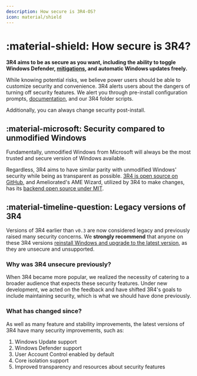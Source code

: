 ```yaml
---
description: How secure is 3R4-OS?
icon: material/shield
---
```


# :material-shield: How secure is 3R4?

**3R4 aims to be as secure as you want, including the ability to toggle Windows Defender, [mitigations](../getting-started/post-installation/3R4-folder/security.md#mitigations), and automatic Windows updates freely.**

While knowing potential risks, we believe power users should be able to customize security and convenience. 3R4 alerts users about the dangers of turning off security features. We alert you through pre-install configuration prompts, [documentation](../getting-started/post-installation/3R4-folder/security.md), and our 3R4 folder scripts.

Additionally, you can always change security post-install.

## :material-microsoft: Security compared to unmodified Windows

Fundamentally, unmodified Windows from Microsoft will always be the most trusted and secure version of Windows available.

Regardless, 3R4 aims to have similar parity with unmodified Windows' security while being as transparent as possible. [3R4 is open source on GitHub](https://github.com/Atlas-OS/Atlas), and Ameliorated's AME Wizard, utilized by 3R4 to make changes, has its [backend open source under MIT](https://git.ameliorated.info/Styris/trusted-uninstaller-cli).

## :material-timeline-question: Legacy versions of 3R4

Versions of 3R4 earlier than `v0.3` are now considered legacy and previously raised many security concerns. We **strongly recommend** that anyone on these 3R4 versions [reinstall Windows and upgrade to the latest version](../getting-started/installation.md), as they are unsecure and unsupported.

### Why was 3R4 unsecure previously?

When 3R4 became more popular, we realized the necessity of catering to a broader audience that expects these security features. Under new development, we acted on the feedback and have shifted 3R4's goals to include maintaining security, which is what we should have done previously.

### What has changed since?

As well as many feature and stability improvements, the latest versions of 3R4 have many security improvements, such as:

1. Windows Update support
1. Windows Defender support
1. User Account Control enabled by default
1. Core isolation support
1. Improved transparency and resources about security features